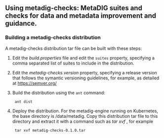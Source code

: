 ## Using metadig-checks: MetaDIG suites and checks for data and metadata improvement and guidance.

### Building a metadig-checks distribution

A metadig-checks distribution tar file can be built with these steps:

1. Edit the *build.properties* file and edit the `suites` property, specifying a comma
separated list of suites to include in the distribution. 
2. Edit the *metadig-checks.version* property, specifying a release version
that follows the symantic versioning guidelines, for example, as detailed
at https://semver.org/
3. Build the distribution using the `ant` command:

		ant dist

4. Deploy the distribution. For the metadig-engine running on Kubernetes, the base
directory is /data/metadig. Copy this distribution tar file to this directory and
extract it with a command such as *tar xvf <tar archive>*, for example

		tar xvf metadig-checks-0.1.0.tar

